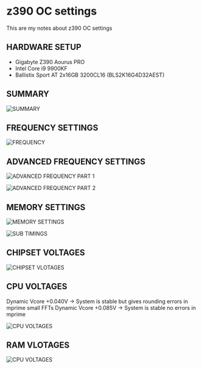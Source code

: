 # z390 OC settings

This are my notes about z390 OC settings

## HARDWARE SETUP

* Gigabyte Z390 Aourus PRO
* Intel Core i9 9900KF
* Ballistix Sport AT 2x16GB 3200CL16 (BLS2K16G4D32AEST)

## SUMMARY

![SUMMARY](imgs/1.BMP)

## FREQUENCY SETTINGS

![FREQUENCY](imgs/2.BMP)

## ADVANCED FREQUENCY SETTINGS

![ADVANCED FREQUENCY PART 1](imgs/3.BMP)

![ADVANCED FREQUENCY PART 2](imgs/4.BMP)

## MEMORY SETTINGS

![MEMORY SETTINGS](imgs/5.BMP)

![SUB TIMINGS](imgs/6.BMP)

## CHIPSET VOLTAGES

![CHIPSET VLOTAGES](imgs/8.BMP)

## CPU VOLTAGES

Dynamic Vcore +0.040V -> System is stable but gives rounding errors in mprime small FFTs
Dynamic Vcore +0.085V -> System is stable no errors in mprime

![CPU VOLTAGES](imgs/9.BMP)

## RAM VLOTAGES

![CPU VOLTAGES](imgs/10.BMP)
